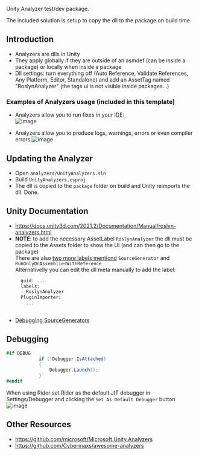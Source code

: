 
Unity Analyzer test/dev package.

The included solution is setup to copy the dll to the package on build time

## Introduction
- Analyzers are dlls in Unity
- They apply globally if they are outside of an asmdef (can be inside a package) or locally when inside a package
- Dll settings: turn everything off (Auto Reference, Validate References, Any Platform, Editor, Standalone) and add an AssetTag named "RoslynAnalyzer" (the tags ui is not visible inside packages...)

### Examples of Analyzers usage (included in this template)

- Analyzers allow you to run fixes in your IDE:   
  ![image](https://user-images.githubusercontent.com/5083203/224544009-966f7c18-f654-4cfa-a88c-697d736b33fa.png)

- Analyzers allow you to produce logs, warnings, errors or even compiler errors
  ![image](https://user-images.githubusercontent.com/5083203/224544054-8b02e1b0-767c-48f3-a3cc-afd16b83c884.png)


## Updating the Analyzer 
- Open ``analyzers/UnityAnalyzers.sln``
- Build ``UnityAnalyzers.csproj``
- The dll is copied to the ``package`` folder on build and Unity reimports the dll. Done.

## Unity Documentation
- https://docs.unity3d.com/2021.2/Documentation/Manual/roslyn-analyzers.html 
- **NOTE**: to add the necessary AssetLabel ``RoslynAnalyzer`` the dll must be copied to the Assets folder to show the UI (and can then go to the package)   
  There are also [two more labels mentiond](https://github.com/needle-mirror/com.unity.entities/blob/2b7ad3ab445aff771ddffa3dd9d330f21fb1dd70/Unity.Entities/SourceGenerators/Source~/README.md?plain=1#L59) `SourceGenerator` and `RunOnlyOnAssembliesWithReference`  
  Alternativelly you can edit the dll meta manually to add the label:
  ```meta
    guid: ...
    labels:
    - RoslynAnalyzer
    PluginImporter:
      ...
   
  ```  
- [Debugging SourceGenerators](https://github.com/needle-mirror/com.unity.entities/blob/2b7ad3ab445aff771ddffa3dd9d330f21fb1dd70/Unity.Entities/SourceGenerators/Source~/README.md?plain=1#L25)

## Debugging


```csharp
#if DEBUG
            if (!Debugger.IsAttached)
            {
                Debugger.Launch();
            }
#endif 
```

When using Rider set Rider as the default JIT debugger in Settings/Debugger and clicking the `Set As Default Debugger` button
![image](https://user-images.githubusercontent.com/5083203/226258311-a702ab99-255a-48a8-9467-a0e5266ee0a3.png)


## Other Resources
- https://github.com/microsoft/Microsoft.Unity.Analyzers
- https://github.com/Cybermaxs/awesome-analyzers
